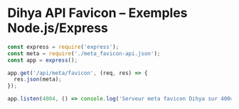 # Dihya API Favicon – Exemples Node.js/Express

```js
const express = require('express');
const meta = require('./meta_favicon-api.json');
const app = express();

app.get('/api/meta/favicon', (req, res) => {
  res.json(meta);
});

app.listen(4004, () => console.log('Serveur meta favicon Dihya sur 4004'));
```
